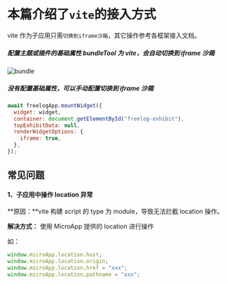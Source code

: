 # 本篇介绍了`vite`的接入方式

vite 作为子应用只需`切换到iframe沙箱`，其它操作参考各框架接入文档。

##### 配置主题或插件的基础属性 bundleTool 为 vite，会自动切换到 iframe 沙箱

![bundle](/bundle.png)

##### 没有配置基础属性，可以手动配置切换到 iframe 沙箱

```js
await freelogApp.mountWidget({
  widget: widget,
  container: document.getElementById("freelog-exhibit"),
  topExhibitData: null,
  renderWidgetOptions: {
    iframe: true,
  },
});
```

## 常见问题

#### 1、子应用中操作 location 异常

**原因：**vite 构建 script 的 type 为 module，导致无法拦截 location 操作。

**解决方式：** 使用 MicroApp 提供的 location 进行操作

如：

```js
window.microApp.location.host;
window.microApp.location.origin;
window.microApp.location.href = "xxx";
window.microApp.location.pathname = "xxx";
```
